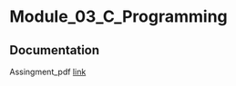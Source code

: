 # Module_03_C_Programming




## Documentation

Assingment_pdf [link](https://topsint.com/careercenter/assignment/softwarecareerdevelopmentprogram_assignment.pdf)
